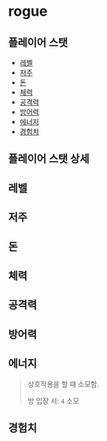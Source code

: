# rogue

## 플레이어 스탯
- [레벨](#레벨)
- [저주](#저주)
- [돈](#돈)
- [체력](#체력)
- [공격력](#공격력)
- [방어력](#방어력)
- [에너지](#에너지)
- [경험치](#경험치)

## 플레이어 스탯 상세
## 레벨
## 저주
## 돈
## 체력
## 공격력
## 방어력
## 에너지
> 상호작용을 할 때 소모함.
>
> 방 입장 시: `4` 소모
## 경험치
